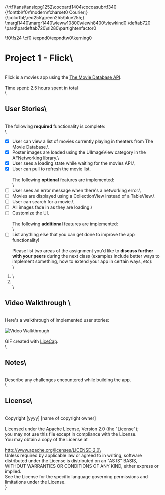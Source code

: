 {\rtf1\ansi\ansicpg1252\cocoartf1404\cocoasubrtf340
{\fonttbl\f0\fmodern\fcharset0 Courier;}
{\colortbl;\red255\green255\blue255;}
\margl1440\margr1440\vieww10800\viewh8400\viewkind0
\deftab720
\pard\pardeftab720\sl280\partightenfactor0

\f0\fs24 \cf0 \expnd0\expndtw0\kerning0
# Project 1 - Flick\
\
Flick is a movies app using the [The Movie Database API](http://docs.themoviedb.apiary.io/#).\
\
Time spent: 2.5 hours spent in total\
\
## User Stories\
\
The following **required** functionality is complete:\
\
- [X] User can view a list of movies currently playing in theaters from The Movie Database.\
- [X] Poster images are loaded using the UIImageView category in the AFNetworking library.\
- [X] User sees a loading state while waiting for the movies API.\
- [X] User can pull to refresh the movie list.\
\
The following **optional** features are implemented:\
\
- [ ] User sees an error message when there's a networking error.\
- [ ] Movies are displayed using a CollectionView instead of a TableView.\
- [ ] User can search for a movie.\
- [ ] All images fade in as they are loading.\
- [ ] Customize the UI.\
\
The following **additional** features are implemented:\
\
- [ ] List anything else that you can get done to improve the app functionality!\
\
Please list two areas of the assignment you'd like to **discuss further with your peers** during the next class (examples include better ways to implement something, how to extend your app in certain ways, etc):\
\
1. \
2. \
\
## Video Walkthrough \
\
Here's a walkthrough of implemented user stories:\
\
<img src='http://i.imgur.com/link/to/your/gif/file.gif' title='Video Walkthrough' width='' alt='Video Walkthrough' />\
\
GIF created with [LiceCap](http://www.cockos.com/licecap/).\
\
## Notes\
\
Describe any challenges encountered while building the app.\
\
## License\
\
    Copyright [yyyy] [name of copyright owner]\
\
    Licensed under the Apache License, Version 2.0 (the "License");\
    you may not use this file except in compliance with the License.\
    You may obtain a copy of the License at\
\
        http://www.apache.org/licenses/LICENSE-2.0\
\
    Unless required by applicable law or agreed to in writing, software\
    distributed under the License is distributed on an "AS IS" BASIS,\
    WITHOUT WARRANTIES OR CONDITIONS OF ANY KIND, either express or implied.\
    See the License for the specific language governing permissions and\
    limitations under the License.\
}